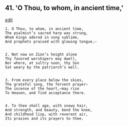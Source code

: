 
## 41.  'O Thou, to whom, in ancient time,'
[edit](https://docs.google.com/document/d/1ZBSmQVE8MJfTpsQ8_IyuXuL1iirunm70/edit?mode=html)



    1. O Thou, to whom, in ancient time,
    The psalmist’s sacred harp was strung,
    Whom kings adored in song sublime,
    And prophets praised with glowing tongue,—


    2. Not now on Zion’s height alone 
    Thy favored worshipers may dwell,
    Nor where, at sultry noon, thy Son
    Sat weary by the patriarch’s well.


    3. From every place below the skies,
    The grateful song, the fervent prayer—
    The incense of the heart,—may rise
    To Heaven, and find acceptance there.


    4. To thee shall age, with snowy hair,
    And strength, and beauty, bend the knee,
    And childhood lisp, with reverent air,
    Its praises and its prayers to thee.
